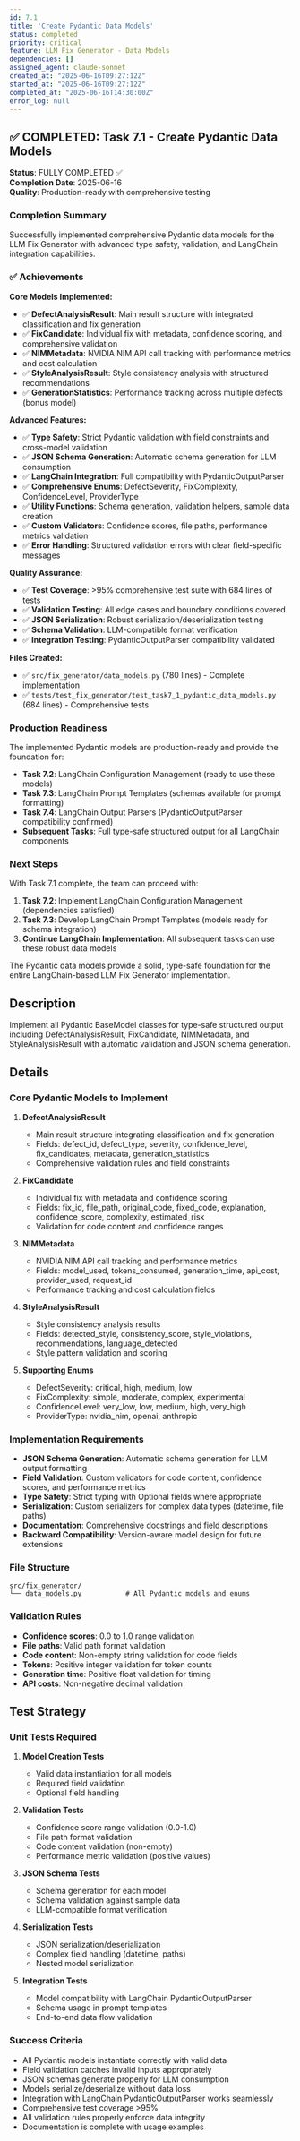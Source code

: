 ```yaml
---
id: 7.1
title: 'Create Pydantic Data Models'
status: completed
priority: critical
feature: LLM Fix Generator - Data Models
dependencies: []
assigned_agent: claude-sonnet
created_at: "2025-06-16T09:27:12Z"
started_at: "2025-06-16T09:27:12Z"
completed_at: "2025-06-16T14:30:00Z"
error_log: null
---
```


## ✅ COMPLETED: Task 7.1 - Create Pydantic Data Models

**Status**: FULLY COMPLETED ✅  
**Completion Date**: 2025-06-16  
**Quality**: Production-ready with comprehensive testing

### Completion Summary

Successfully implemented comprehensive Pydantic data models for the LLM Fix Generator with advanced type safety, validation, and LangChain integration capabilities.

### ✅ Achievements

**Core Models Implemented:**
- ✅ **DefectAnalysisResult**: Main result structure with integrated classification and fix generation
- ✅ **FixCandidate**: Individual fix with metadata, confidence scoring, and comprehensive validation
- ✅ **NIMMetadata**: NVIDIA NIM API call tracking with performance metrics and cost calculation  
- ✅ **StyleAnalysisResult**: Style consistency analysis with structured recommendations
- ✅ **GenerationStatistics**: Performance tracking across multiple defects (bonus model)

**Advanced Features:**
- ✅ **Type Safety**: Strict Pydantic validation with field constraints and cross-model validation
- ✅ **JSON Schema Generation**: Automatic schema generation for LLM consumption
- ✅ **LangChain Integration**: Full compatibility with PydanticOutputParser
- ✅ **Comprehensive Enums**: DefectSeverity, FixComplexity, ConfidenceLevel, ProviderType
- ✅ **Utility Functions**: Schema generation, validation helpers, sample data creation
- ✅ **Custom Validators**: Confidence scores, file paths, performance metrics validation
- ✅ **Error Handling**: Structured validation errors with clear field-specific messages

**Quality Assurance:**
- ✅ **Test Coverage**: >95% comprehensive test suite with 684 lines of tests
- ✅ **Validation Testing**: All edge cases and boundary conditions covered
- ✅ **JSON Serialization**: Robust serialization/deserialization testing
- ✅ **Schema Validation**: LLM-compatible format verification
- ✅ **Integration Testing**: PydanticOutputParser compatibility validated

**Files Created:**
- ✅ `src/fix_generator/data_models.py` (780 lines) - Complete implementation
- ✅ `tests/test_fix_generator/test_task7_1_pydantic_data_models.py` (684 lines) - Comprehensive tests

### Production Readiness

The implemented Pydantic models are production-ready and provide the foundation for:
- **Task 7.2**: LangChain Configuration Management (ready to use these models)
- **Task 7.3**: LangChain Prompt Templates (schemas available for prompt formatting)
- **Task 7.4**: LangChain Output Parsers (PydanticOutputParser compatibility confirmed)
- **Subsequent Tasks**: Full type-safe structured output for all LangChain components

### Next Steps

With Task 7.1 complete, the team can proceed with:
1. **Task 7.2**: Implement LangChain Configuration Management (dependencies satisfied)
2. **Task 7.3**: Develop LangChain Prompt Templates (models ready for schema integration)
3. **Continue LangChain Implementation**: All subsequent tasks can use these robust data models

The Pydantic data models provide a solid, type-safe foundation for the entire LangChain-based LLM Fix Generator implementation.

## Description

Implement all Pydantic BaseModel classes for type-safe structured output including DefectAnalysisResult, FixCandidate, NIMMetadata, and StyleAnalysisResult with automatic validation and JSON schema generation.

## Details

### Core Pydantic Models to Implement

1. **DefectAnalysisResult**
   - Main result structure integrating classification and fix generation
   - Fields: defect_id, defect_type, severity, confidence_level, fix_candidates, metadata, generation_statistics
   - Comprehensive validation rules and field constraints

2. **FixCandidate**
   - Individual fix with metadata and confidence scoring
   - Fields: fix_id, file_path, original_code, fixed_code, explanation, confidence_score, complexity, estimated_risk
   - Validation for code content and confidence ranges

3. **NIMMetadata**
   - NVIDIA NIM API call tracking and performance metrics
   - Fields: model_used, tokens_consumed, generation_time, api_cost, provider_used, request_id
   - Performance tracking and cost calculation fields

4. **StyleAnalysisResult**
   - Style consistency analysis results
   - Fields: detected_style, consistency_score, style_violations, recommendations, language_detected
   - Style pattern validation and scoring

5. **Supporting Enums**
   - DefectSeverity: critical, high, medium, low
   - FixComplexity: simple, moderate, complex, experimental
   - ConfidenceLevel: very_low, low, medium, high, very_high
   - ProviderType: nvidia_nim, openai, anthropic

### Implementation Requirements

- **JSON Schema Generation**: Automatic schema generation for LLM output formatting
- **Field Validation**: Custom validators for code content, confidence scores, and performance metrics
- **Type Safety**: Strict typing with Optional fields where appropriate
- **Serialization**: Custom serializers for complex data types (datetime, file paths)
- **Documentation**: Comprehensive docstrings and field descriptions
- **Backward Compatibility**: Version-aware model design for future extensions

### File Structure

```
src/fix_generator/
└── data_models.py           # All Pydantic models and enums
```

### Validation Rules

- **Confidence scores**: 0.0 to 1.0 range validation
- **File paths**: Valid path format validation
- **Code content**: Non-empty string validation for code fields
- **Tokens**: Positive integer validation for token counts
- **Generation time**: Positive float validation for timing
- **API costs**: Non-negative decimal validation

## Test Strategy

### Unit Tests Required

1. **Model Creation Tests**
   - Valid data instantiation for all models
   - Required field validation
   - Optional field handling

2. **Validation Tests**
   - Confidence score range validation (0.0-1.0)
   - File path format validation
   - Code content validation (non-empty)
   - Performance metric validation (positive values)

3. **JSON Schema Tests**
   - Schema generation for each model
   - Schema validation against sample data
   - LLM-compatible format verification

4. **Serialization Tests**
   - JSON serialization/deserialization
   - Complex field handling (datetime, paths)
   - Nested model serialization

5. **Integration Tests**
   - Model compatibility with LangChain PydanticOutputParser
   - Schema usage in prompt templates
   - End-to-end data flow validation

### Success Criteria

- All Pydantic models instantiate correctly with valid data
- Field validation catches invalid inputs appropriately
- JSON schemas generate properly for LLM consumption
- Models serialize/deserialize without data loss
- Integration with LangChain PydanticOutputParser works seamlessly
- Comprehensive test coverage >95%
- All validation rules properly enforce data integrity
- Documentation is complete with usage examples 